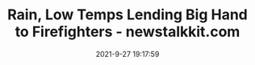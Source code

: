---
"title": "Rain, Low Temps Lending Big Hand to Firefighters - newstalkkit.com"
"date": "2021-9-27 19:17:59"
"feed_name": "GOOGLENEWSDRILLING"
"feed_website": "https://news.google.com/search?q=drilling%2Bincident&hl=en-US&gl=US&ceid=US:en"
"feed_rss": "https://news.google.com/rss/search?q=drilling%2Bincident&hl=en-US&gl=US&ceid=US:en"
"link": "https://newstalkkit.com/rain-low-temps-lending-big-hand-to-firefighters/"
"file": "_posts/2021-1-1-ce16fa8fc0bad51b7f11e6a57ddf050671029341.md"
"accident": "0"
"drilling": "0"
"dead": "0"
"injured": "0"
"where": "unknown site"
"place": "unknown place"
---